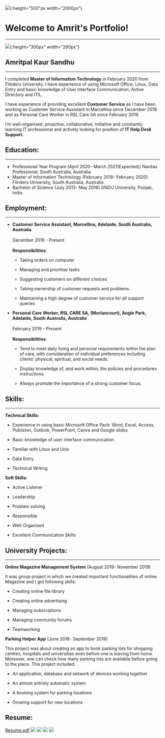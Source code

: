 ![](Images/Information%20Technology%20image.jpg){:height="500"px width="2000px"}



# Welcome to Amrit's Portfolio!
  -----------------------------
  
![](Images/WhatsApp%20Image%202020-11-29%20at%205.15.08%20PM.jpeg){:height="300px" width="260px"} 
## Amritpal Kaur Sandhu
  --------------------

I completed **Master of Information Technology** in February 2020 from Flinders University. I have experience of using Microsoft Office, Linux, Data Entry and basic knowledge of User Interface Communication, Active Directory and ITIL.


I have experience of providing excellent **Customer Service** as I have been working as Customer Service Assistant in Marcellina since December 2018 and as Personal Care Worker in RSL Care SA since February 2019. 


I’m well-organised, proactive, collaborative, initiative and constantly learning IT professional and actively looking for position of **IT Help Desk Support.**

## Education:
  ----------
  
+ Professional Year Program  (April 2020- March 2021(Expected)) 
  Navitas Professional, South Australia, Australia
+ Master of Information Technology (February 2018- February 2020)
  Flinders University, South Australia, Australia
+ Bachelor of Science (July 2013- May 2016)
  GNDU University, Punjab, India

## Employment:
   -----------
  
+ **Customer Service Assistant, Marcellina, Adelaide, South Australia, Australia** <br>
  <br>
  December 2018 - Present <br>
  <br>
  **Responsibilities**: 
  - Taking orders on computer

  - Managing and prioritise tasks
  
  - Suggesting customers on different choices
  
  - Taking ownership of customer requests and problems
  
  - Maintaining a high degree of customer service for all support queries


+ **Personal Care Worker, RSL CARE SA, (Morlancourt), Angle Park, Adelaide, South Australia, Australia** <br>
  <br>
  February 2019 - Present <br>
  <br>
  **Responsibilities**:
  - Tend to meet daily living and personal requirements within the plan of care, with consideration of individual preferences including clients’ physical,                         spiritual, and social needs.
  
  - Display knowledge of, and work within, the policies and procedures instructions.
  
  - Always promote the importance of a strong customer focus.
  

## Skills:
   -----------
  
 **Technical Skills:**
+ Experience in using basic Microsoft Office Pack: Word, Excel, Access, Publisher, Outlook, PowerPoint, Canva and Google slides

+ Basic knowledge of user interface communication

+ Familiar with Linux and Unix

+ Data Entry

+ Technical Writing

**Soft Skills:**
+ Active Listener

+ Leadership

+ Problem solving

+ Responsible

+ Well-Organised

+ Excellent Communication Skills

## University Projects:
   --------------------
 
**Online Magazine Management System** (August 2019- November 2019)<br>     

It was group project in which we created important functionalities of online Magazine and I got following skills: 

+	Creating online file library 

+	Creating online advertising  

+	Managing subscriptions 

+	Managing community forums

+	Teamworking

**Parking Helper App** (June 2018- September 2018)<br>	

This project was about creating an app to book parking lots for shopping centres, hospitals and universities even before one is leaving from home. Moreover, one can check how many parking lots are available before going to the place. This project included:

+ An application, database and network of devices working together

+ An almost entirely automatic system

+	A booking system for parking locations

+	Growing support for new locations


## Resume:

[Resume.pdf](https://docs.google.com/viewer?url=https://raw.githubusercontent.com/Amritsandhu95/Amrit_Portfolio/blob/main/Resume-IT-Amrit%20Sandhu.pdf)
![](Images/resume%201.PNG)
![](Images/resume%202.PNG)
![](Images/resume%203.PNG)
![](Images/resume%204.PNG)



    
    
 




